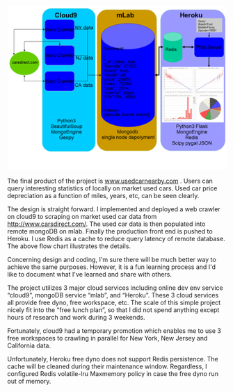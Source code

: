 ![image](https://github.com/botaojia/cars/blob/master/flowChart.png)

The final product of the project is www.usedcarnearby.com .
Users can query interesting statistics of locally on market used cars. Used car price depreciation as a function of miles, years, etc, can be seen clearly.

The design is straight forward. I implemented and deployed a web crawler on cloud9 to scraping on market used car data from http://www.carsdirect.com/. The used car data is then populated into remote mongoDB on mlab. Finally the production front end is pushed to Heroku. I use Redis as a cache to reduce  query latency of remote database. The above flow chart illustrates the details.

Concerning design and coding, I'm sure there will be much better way to achieve the same purposes. However, it is a fun learning process and I'd like to document what I've learned and share with others.

The project utilizes 3 major cloud services including online dev env service “cloud9”, mongoDB service “mlab”, and “Heroku”. These 3 cloud services all provide free dyno, free workspace, etc. The scale of this simple project nicely fit into the “free lunch plan”, so that I did not spend anything except hours of research and work during 3 weekends.

Fortunately, cloud9 had a temporary promotion which enables me to use 3 free workspaces to crawling in parallel for New York, New Jersey and California data. 

Unfortunately, Heroku free dyno does not support Redis persistence. The cache will be cleaned during their maintenance window. Regardless, I configured Redis volatile-lru Maxmemory policy in case the free dyno run out of memory.
